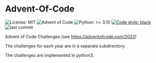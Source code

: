 # Advent-Of-Code
![License: MIT](https://img.shields.io/github/license/ppichler94/Advent-Of-Code)
![Advent of Code](https://img.shields.io/badge/Advent%20of%20Code-2019--2022-orange)
![Python: >= 3.10](https://img.shields.io/badge/python-%3E%3D%203.10-blue)
[![Code style: black](https://img.shields.io/badge/code%20style-black-000000.svg)](https://github.com/psf/black)
![last commit](https://img.shields.io/github/last-commit/ppichler94/Advent-Of-Code)

Advent of Code Challenges (see https://adventofcode.com/2022)

The challenges for each year are in a separate subdirectory.

The challenges are implemented in python3.
